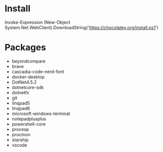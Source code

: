 # Install

Invoke-Expression (New-Object System.Net.WebClient).DownloadString('https://chocolatey.org/install.ps1')

# Packages

- beyondcompare
- brave
- cascadia-code-nerd-font
- docker-desktop
- DotNet4.5.2
- dotnetcore-sdk
- dotnetfx
- git
- linqpad5
- linqpad6
- microsoft-windows-terminal
- notepadplusplus
- powershell-core
- procexp
- procmon
- starship
- vscode
